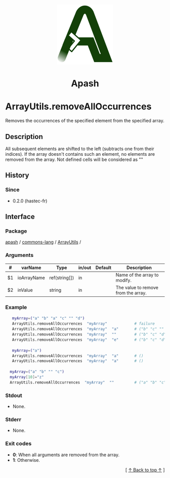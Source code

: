 
<div align='center' id='apash-top'>
  <a href='https://github.com/hastec-fr/apash'>
    <img alt='apash-logo' src='../../../../../../assets/apash-logo.svg'/>
  </a>

  # Apash
</div>


# ArrayUtils.removeAllOccurrences
Removes the occurrences of the specified element from the specified array.
## Description
   All subsequent elements are shifted to the left (subtracts one from their indices). 
   If the array doesn't contains such an element, no elements are removed from the array.
   Not defined cells will be considered as ""

## History
### Since
  * 0.2.0 (hastec-fr)

## Interface
### Package
<!-- apash.packageBegin -->
[apash](../../../apash.md) / [commons-lang](../../commons-lang.md) / [ArrayUtils](../ArrayUtils.md) / 
<!-- apash.packageEnd -->

### Arguments
 | #      | varName        | Type          | in/out   | Default    | Description                          |
 |--------|----------------|---------------|----------|------------|--------------------------------------|
 | $1     | ioArrayName    | ref(string[]) | in       |            |  Name of the array to modify.        |
 | $2     | inValue        | string        | in       |            |  The value to remove from the array. |

### Example
 ```bash
    myArray=("a" "b" "a" "c" "" "d")
    ArrayUtils.removeAllOccurrences  "myArray"            # failure
    ArrayUtils.removeAllOccurrences  "myArray"  "a"       # ("b" "c" "" "d")
    ArrayUtils.removeAllOccurrences  "myArray"  ""        # ("b" "c" "d")
    ArrayUtils.removeAllOccurrences  "myArray"  "e"       # ("b" "c" "d")

    myArray=("a")
    ArrayUtils.removeAllOccurrences  "myArray"  "a"       # ()
    ArrayUtils.removeAllOccurrences  "myArray"  "a"       # ()

   myArray=("a" "b" "" "c")
   myArray[10]="z"
   ArrayUtils.removeAllOccurrences  "myArray"  ""         # ("a" "b" "c" "z")
 ```

### Stdout
  * None.
### Stderr
  * None.

### Exit codes
  * **0**: When all arguments are removed from the array.
  * **1**: Otherwise.

  <div align='right'>[ <a href='#apash-top'>↑ Back to top ↑</a> ]</div>

